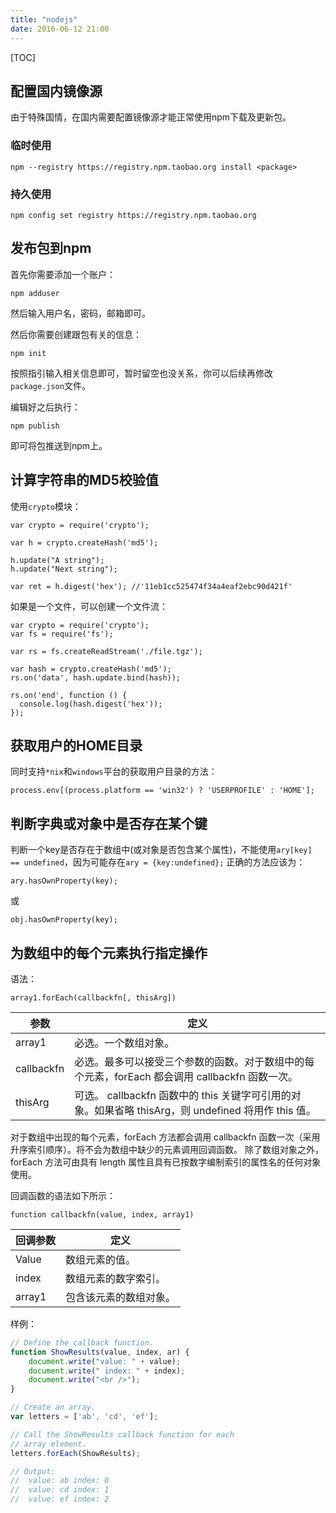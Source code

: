```yaml
---
title: "nodejs"
date: 2016-06-12 21:00
---
```

[TOC]

## 配置国内镜像源

由于特殊国情，在国内需要配置镜像源才能正常使用npm下载及更新包。

### 临时使用

```
npm --registry https://registry.npm.taobao.org install <package>
```

### 持久使用

```
npm config set registry https://registry.npm.taobao.org
```

## 发布包到npm

首先你需要添加一个账户：

```
npm adduser
```

然后输入用户名，密码，邮箱即可。

然后你需要创建跟包有关的信息：

```
npm init
```

按照指引输入相关信息即可，暂时留空也没关系，你可以后续再修改`package.json`文件。

编辑好之后执行：

```
npm publish
```

即可将包推送到npm上。

## 计算字符串的MD5校验值

使用`crypto`模块：

```nodejs
var crypto = require('crypto');

var h = crypto.createHash('md5');

h.update("A string");
h.update("Next string");

var ret = h.digest('hex'); //'11eb1cc525474f34a4eaf2ebc90d421f'
```

如果是一个文件，可以创建一个文件流：

```nodejs
var crypto = require('crypto');
var fs = require('fs');

var rs = fs.createReadStream('./file.tgz');

var hash = crypto.createHash('md5');
rs.on('data', hash.update.bind(hash));

rs.on('end', function () {
  console.log(hash.digest('hex'));
});
```

## 获取用户的HOME目录

同时支持`*nix`和`windows`平台的获取用户目录的方法：

```nodejs
process.env[(process.platform == 'win32') ? 'USERPROFILE' : 'HOME'];
```

## 判断字典或对象中是否存在某个键

判断一个key是否存在于数组中(或对象是否包含某个属性)，不能使用`ary[key] == undefined`，因为可能存在`ary = {key:undefined};`
正确的方法应该为：

```nodejs
ary.hasOwnProperty(key);
```

或

```nodejs
obj.hasOwnProperty(key);
```

## 为数组中的每个元素执行指定操作

语法：
```nodejs
array1.forEach(callbackfn[, thisArg])
```

|参数|定义|
|-|-|
|array1|必选。一个数组对象。|
|callbackfn|必选。最多可以接受三个参数的函数。对于数组中的每个元素，forEach 都会调用 callbackfn 函数一次。|
|thisArg|可选。 callbackfn 函数中的 this 关键字可引用的对象。如果省略 thisArg，则 undefined 将用作 this 值。|

对于数组中出现的每个元素，forEach 方法都会调用 callbackfn 函数一次（采用升序索引顺序）。将不会为数组中缺少的元素调用回调函数。
除了数组对象之外，forEach 方法可由具有 length 属性且具有已按数字编制索引的属性名的任何对象使用。

回调函数的语法如下所示：

```nodejs
function callbackfn(value, index, array1)
```
|回调参数|定义|
|-|-|
|Value|数组元素的值。|
|index|数组元素的数字索引。|
|array1|包含该元素的数组对象。|

样例：

```javascript
// Define the callback function.
function ShowResults(value, index, ar) {
    document.write("value: " + value);
    document.write(" index: " + index);
    document.write("<br />");
}

// Create an array.
var letters = ['ab', 'cd', 'ef'];

// Call the ShowResults callback function for each
// array element.
letters.forEach(ShowResults);

// Output:
//  value: ab index: 0
//  value: cd index: 1
//  value: ef index: 2
```
